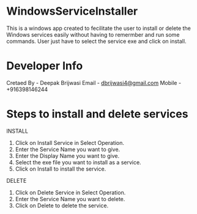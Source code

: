 # WindowsServiceInstaller
This is a windows app created to fecilitate the user to install or delete the Windows services easily without having to remermber and run some commands. User just have to select the service exe and click on install.

# Developer Info
Cretaed By - Deepak Brijwasi
Email - dbrijwasi4@gmail.com
Mobile - +916398146244


# Steps to install and delete services

INSTALL
1. Click on Install Service in Select Operation.
2. Enter the Service Name you want to give.
3. Enter the Display Name you want to give.
4. Select the exe file you want to install as a service.
5. Click on Install to install the service.

DELETE
1. Click on Delete Service in Select Operation.
2. Enter the Service Name you want to delete.
3. Click on Delete to delete the service.
